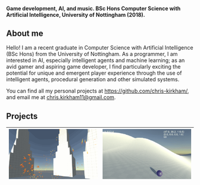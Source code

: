 #### Game development, AI, and music. BSc Hons Computer Science with Artificial Intelligence, University of Nottingham (2018).

## About me
Hello! I am a recent graduate in Computer Science with Artificial Intelligence (BSc Hons) from the University of Nottingham.
As a programmer, I am interested in AI, especially intelligent agents and machine learning; as an avid gamer and aspiring game developer, I find particularly exciting the potential for unique and emergent player experience through the use of intelligent agents, procedural generation and other simulated systems.

You can find all my personal projects at https://github.com/chris-kirkham/, and email me at <chris.kirkham11@gmail.com>. 

## Projects
| [<img src="images/boids.gif">](boids.md) | [<img src="images/endless-roller.gif">](endlessRoller.md) |
|:----:|:----:|

